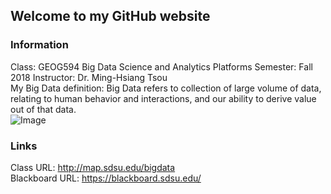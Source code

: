 ## Welcome to my GitHub website

### Information
Class: GEOG594 Big Data Science and Analytics Platforms
Semester: Fall 2018
Instructor: Dr. Ming-Hsiang Tsou  
My Big Data definition: Big Data refers to collection of large volume of data, relating to human behavior and interactions, and our ability to derive value out of that data.  
![Image](https://www.isymmetry.com/assets/uploads/2015/02/big-data-2.jpg)

### Links
Class URL: http://map.sdsu.edu/bigdata  
Blackboard URL: https://blackboard.sdsu.edu/  

